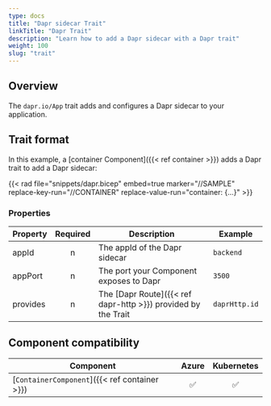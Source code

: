 ```yaml
---
type: docs
title: "Dapr sidecar Trait"
linkTitle: "Dapr Trait"
description: "Learn how to add a Dapr sidecar with a Dapr trait"
weight: 100
slug: "trait"
---
```


## Overview

The `dapr.io/App` trait adds and configures a Dapr sidecar to your application.

## Trait format

In this example, a [container Component]({{< ref container >}}) adds a Dapr trait to add a Dapr sidecar:

{{< rad file="snippets/dapr.bicep" embed=true marker="//SAMPLE" replace-key-run="//CONTAINER" replace-value-run="container: {...}" >}}

### Properties

| Property | Required | Description | Example |
|----------|:--------:|-------------|---------|
| appId | n | The appId of the Dapr sidecar | `backend` |
| appPort | n | The port your Component exposes to Dapr | `3500`
| provides | n | The [Dapr Route]({{< ref dapr-http >}}) provided by the Trait | `daprHttp.id`

## Component compatibility

| Component | Azure | Kubernetes |
|-----------|:-----:|:----------:|
| [`ContainerComponent`]({{< ref container >}}) | ✅ | ✅ |
